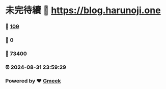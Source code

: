 # 未完待續 :link: https://blog.harunoji.one 
### :page_facing_up: [109](https://blog.harunoji.one/tag.html) 
### :speech_balloon: 0 
### :hibiscus: 73400 
### :alarm_clock: 2024-08-31 23:59:29 
### Powered by :heart: [Gmeek](https://github.com/Meekdai/Gmeek)
